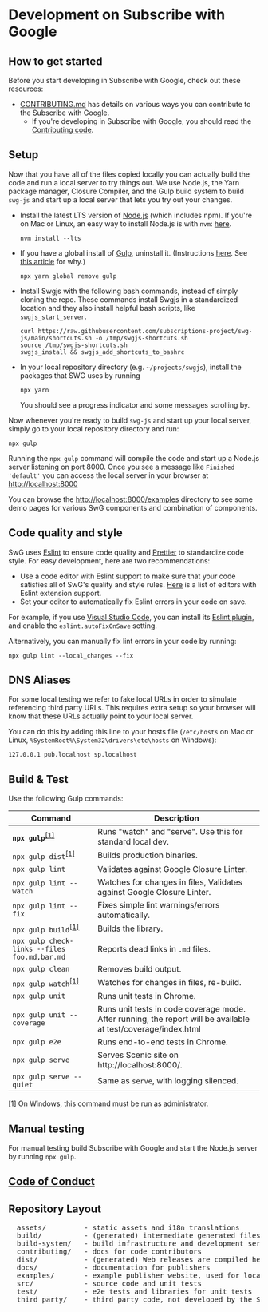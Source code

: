<!---
Copyright 2018 The Subscribe with Google Authors. All Rights Reserved.

Licensed under the Apache License, Version 2.0 (the "License");
you may not use this file except in compliance with the License.
You may obtain a copy of the License at

      http://www.apache.org/licenses/LICENSE-2.0

Unless required by applicable law or agreed to in writing, software
distributed under the License is distributed on an "AS-IS" BASIS,
WITHOUT WARRANTIES OR CONDITIONS OF ANY KIND, either express or implied.
See the License for the specific language governing permissions and
limitations under the License.
-->

# Development on Subscribe with Google

## How to get started

Before you start developing in Subscribe with Google, check out these resources:

- [CONTRIBUTING.md](../CONTRIBUTING.md) has details on various ways you can contribute to the Subscribe with Google.
  - If you're developing in Subscribe with Google, you should read the [Contributing code](../CONTRIBUTING.md#contributing-code).

## Setup

Now that you have all of the files copied locally you can actually build the code and run a local server to try things out. We use Node.js, the Yarn package manager, Closure Compiler, and the Gulp build system to build `swg-js` and start up a local server that lets you try out your changes.

- Install the latest LTS version of [Node.js](https://nodejs.org/) (which includes npm). If you're on Mac or Linux, an easy way to install Node.js is with `nvm`: [here](https://github.com/creationix/nvm).

  ```
  nvm install --lts
  ```

- If you have a global install of [Gulp](https://gulpjs.com/), uninstall it. (Instructions [here](https://github.com/gulpjs/gulp/blob/v3.9.1/docs/getting-started.md). See [this article](https://medium.com/gulpjs/gulp-sips-command-line-interface-e53411d4467) for why.)

  ```
  npx yarn global remove gulp
  ```

- Install Swgjs with the following bash commands, instead of simply cloning the repo. These commands install Swgjs in a standardized location and they also install helpful bash scripts, like `swgjs_start_server`.

  ```
  curl https://raw.githubusercontent.com/subscriptions-project/swg-js/main/shortcuts.sh -o /tmp/swgjs-shortcuts.sh
  source /tmp/swgjs-shortcuts.sh
  swgjs_install && swgjs_add_shortcuts_to_bashrc
  ```

- In your local repository directory (e.g. `~/projects/swgjs`), install the packages that SWG uses by running
  ```
  npx yarn
  ```
  You should see a progress indicator and some messages scrolling by.

Now whenever you're ready to build `swg-js` and start up your local server, simply go to your local repository directory and run:

```
npx gulp
```

Running the `npx gulp` command will compile the code and start up a Node.js server listening on port 8000. Once you see a message like `Finished 'default'` you can access the local server in your browser at [http://localhost:8000](http://localhost:8000)

You can browse the [http://localhost:8000/examples](http://localhost:8000/examples) directory to see some demo pages for various SwG components and combination of components.

## Code quality and style

SwG uses [Eslint](https://eslint.org/) to ensure code quality and [Prettier](https://prettier.io/) to standardize code style. For easy development, here are two recommendations:

- Use a code editor with Eslint support to make sure that your code satisfies all of SwG's quality and style rules. [Here](https://eslint.org/docs/user-guide/integrations#editors) is a list of editors with Eslint extension support.
- Set your editor to automatically fix Eslint errors in your code on save.

For example, if you use [Visual Studio Code](https://code.visualstudio.com/), you can install its [Eslint plugin](https://marketplace.visualstudio.com/items?itemName=dbaeumer.vscode-eslint), and enable the `eslint.autoFixOnSave` setting.

Alternatively, you can manually fix lint errors in your code by running:

```
npx gulp lint --local_changes --fix
```

## DNS Aliases

For some local testing we refer to fake local URLs in order to simulate referencing third party URLs. This requires extra setup so your browser will know that these URLs actually point to your local server.

You can do this by adding this line to your hosts file (`/etc/hosts` on Mac or Linux, `%SystemRoot%\System32\drivers\etc\hosts` on Windows):

```
127.0.0.1 pub.localhost sp.localhost
```

## Build & Test

Use the following Gulp commands:

| Command                                       | Description                                                                                                    |
| --------------------------------------------- | -------------------------------------------------------------------------------------------------------------- |
| **`npx gulp`**<sup>[[1]](#footnote-1)</sup>   | Runs "watch" and "serve". Use this for standard local dev.                                                     |
| `npx gulp dist`<sup>[[1]](#footnote-1)</sup>  | Builds production binaries.                                                                                    |
| `npx gulp lint`                               | Validates against Google Closure Linter.                                                                       |
| `npx gulp lint --watch`                       | Watches for changes in files, Validates against Google Closure Linter.                                         |
| `npx gulp lint --fix`                         | Fixes simple lint warnings/errors automatically.                                                               |
| `npx gulp build`<sup>[[1]](#footnote-1)</sup> | Builds the library.                                                                                            |
| `npx gulp check-links --files foo.md,bar.md`  | Reports dead links in `.md` files.                                                                             |
| `npx gulp clean`                              | Removes build output.                                                                                          |
| `npx gulp watch`<sup>[[1]](#footnote-1)</sup> | Watches for changes in files, re-build.                                                                        |
| `npx gulp unit`                               | Runs unit tests in Chrome.                                                                                     |
| `npx gulp unit --coverage`                    | Runs unit tests in code coverage mode. After running, the report will be available at test/coverage/index.html |
| `npx gulp e2e`                                | Runs end-to-end tests in Chrome.                                                                               |
| `npx gulp serve`                              | Serves Scenic site on http://localhost:8000/.                                                                  |
| `npx gulp serve --quiet`                      | Same as `serve`, with logging silenced.                                                                        |

<a id="footnote-1">[1]</a> On Windows, this command must be run as administrator.

## Manual testing

For manual testing build Subscribe with Google and start the Node.js server by running `npx gulp`.

## [Code of Conduct](../CODE_OF_CONDUCT.md)

## Repository Layout

<pre>
  assets/         - static assets and i18n translations
  build/          - (generated) intermediate generated files
  build-system/   - build infrastructure and development server
  contributing/   - docs for code contributors
  dist/           - (generated) Web releases are compiled here, then deployed to a CDN
  docs/           - documentation for publishers
  examples/       - example publisher website, used for local development
  src/            - source code and unit tests
  test/           - e2e tests and libraries for unit tests
  third_party/    - third party code, not developed by the Swgjs team
</pre>
